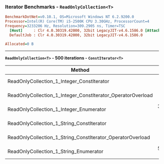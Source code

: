 ### Iterator Benchmarks - `ReadOnlyCollection<T>`

``` ini
BenchmarkDotNet=v0.10.1, OS=Microsoft Windows NT 6.2.9200.0
Processor=Intel(R) Core(TM) i5-2500K CPU 3.30GHz, ProcessorCount=4
Frequency=3233206 Hz, Resolution=309.2905 ns, Timer=TSC
  [Host]     : Clr 4.0.30319.42000, 32bit LegacyJIT-v4.6.1586.0 [AttachedDebugger]
  DefaultJob : Clr 4.0.30319.42000, 32bit LegacyJIT-v4.6.1586.0

Allocated=0 B  
```

---

**`ReadOnlyCollection<T>` - 500 iterations - `ConstIterator<T>`**

|                                                      Method |          Mean |     StdDev |           Min |           Max | Allocated |
|------------------------------------------------------------ |--------------: |-----------: |--------------: |--------------: |----------: |
|                  ReadOnlyCollection_1_Integer_ConstIterator |     2.7505 ns |  0.0329 ns |     2.6896 ns |     2.8225 ns |       0 B |
| ReadOnlyCollection_1_Integer_ConstIterator_OperatorOverload |     7.4884 ns |  0.0511 ns |     7.4015 ns |     7.5649 ns |       0 B |
|                     ReadOnlyCollection_1_Integer_Enumerator | 3,720.3189 ns | 19.9960 ns | 3,687.5178 ns | 3,754.9155 ns |      24 B |
|                   ReadOnlyCollection_1_String_ConstIterator |     2.7416 ns |  0.0371 ns |     2.7008 ns |     2.8208 ns |       0 B |
|  ReadOnlyCollection_1_String_ConstIterator_OperatorOverload |     6.9987 ns |  0.1095 ns |     6.8868 ns |     7.2392 ns |       0 B |
|                      ReadOnlyCollection_1_String_Enumerator | 5,143.9070 ns | 65.8162 ns | 5,072.0240 ns | 5,286.4876 ns |      24 B |
